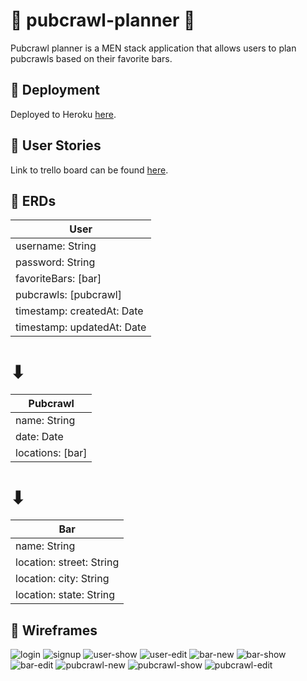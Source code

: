 # 🍻 pubcrawl-planner 🍻

Pubcrawl planner is a MEN stack application that allows users to plan pubcrawls based on their favorite bars.

## 🍺 Deployment
Deployed to Heroku [here](https://pubcrawl-planner.herokuapp.com/).

## 🍺 User Stories

Link to trello board can be found [here](https://trello.com/b/gTpgYyxn/pubcrawl-planner).

## 🍺 ERDs

| User |
| --- |
| username: String |
| password: String |
| favoriteBars: [bar] |
| pubcrawls: [pubcrawl] |
| timestamp: createdAt: Date |
| timestamp: updatedAt: Date |
# ⬇
| Pubcrawl |
| --- |
| name: String |
| date: Date |
| locations: [bar] | 
# ⬇
| Bar |
| --- |
| name: String |
| location: street: String |
| location: city: String |
| location: state: String |

## 🍺 Wireframes
![login](./resources/images/login.png)
![signup](./resources/images/signup.png)
![user-show](./resources/images/user-show.png)
![user-edit](./resources/images/user-edit.png)
![bar-new](./resources/images/bar-new.png)
![bar-show](./resources/images/bar-show.png)
![bar-edit](./resources/images/bar-edit.png)
![pubcrawl-new](./resources/images/pubcrawl-new.png)
![pubcrawl-show](./resources/images/pubcrawl-show.png)
![pubcrawl-edit](./resources/images/pubcrawl-edit.png)